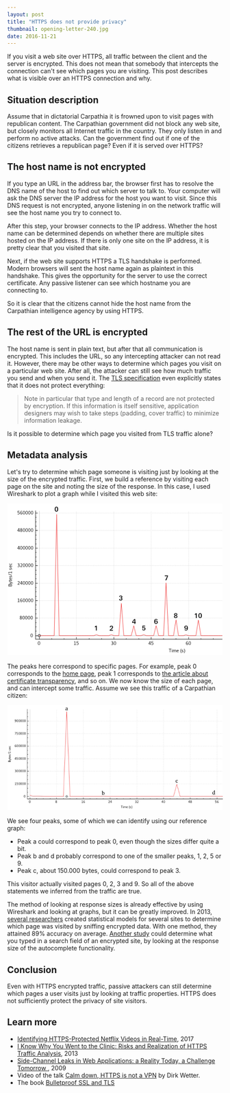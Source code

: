 ```yaml
---
layout: post
title: "HTTPS does not provide privacy"
thumbnail: opening-letter-240.jpg
date: 2016-11-21
---
```


If you visit a web site over HTTPS, all traffic between the client and the server is encrypted. This does not mean that somebody that intercepts the connection can't see which pages you are visiting. This post describes what is visible over an HTTPS connection and why.

## Situation description

Assume that in dictatorial Carpathia it is frowned upon to visit pages with republican content. The Carpathian government did not block any web site, but closely monitors all Internet traffic in the country. They only listen in and perform no active attacks. Can the government find out if one of the citizens retrieves a republican page? Even if it is served over HTTPS?

## The host name is not encrypted

If you type an URL in the address bar, the browser first has to resolve the DNS name of the host to find out which server to talk to. Your computer will ask the DNS server the IP address for the host you want to visit. Since this DNS request is not encrypted, anyone listening in on the network traffic will see the host name you try to connect to.

After this step, your browser connects to the IP address. Whether the host name can be determined depends on whether there are multiple sites hosted on the IP address. If there is only one site on the IP address, it is pretty clear that you visited that site.

Next, if the web site supports HTTPS a TLS handshake is performed. Modern browsers will sent the host name again as plaintext in this handshake. This gives the opportunity for the server to use the correct certificate. Any passive listener can see which hostname you are connecting to.

So it is clear that the citizens cannot hide the host name from the Carpathian intelligence agency by using HTTPS.

## The rest of the URL is encrypted

The host name is sent in plain text, but after that all communication is encrypted. This includes the URL, so any intercepting attacker can not read it. However, there may be other ways to determine which pages you visit on a particular web site. After all, the attacker can still see how much traffic you send and when you send it. The [TLS specification](https://tools.ietf.org/html/rfc5246#section-6) even explicitly states that it does not protect everything:

>  Note in particular that type and length of a record are not protected
   by encryption.  If this information is itself sensitive, application
   designers may wish to take steps (padding, cover traffic) to minimize
   information leakage.

Is it possible to determine which page you visited from TLS traffic alone?

## Metadata analysis

Let's try to determine which page someone is visiting just by looking at the size of the encrypted traffic. First, we build a reference by visiting each page on the site and noting the size of the response. In this case, I used Wireshark to plot a graph while I visited this web site:

![A graph showing several numbered peaks, one for each page](/images/traffic-analysis-reference.png)

The peaks here correspond to specific pages. For example, peak 0 corresponds to the [home page](/), peak 1 corresponds to [the article about certificate transparency](/2016/11/14/economics-of-certificate-transparency/), and so on. We now know the size of each page, and can intercept some traffic. Assume we see this traffic of a Carpathian citizen:

![A graph showing several lettered peaks](/images/traffic-analysis-actual.png)

We see four peaks, some of which we can identify using our reference graph:

* Peak a could correspond to peak 0, even though the sizes differ quite a bit.
* Peak b and d probably correspond to one of the smaller peaks, 1, 2, 5 or 9.
* Peak c, about 150.000 bytes, could correspond to peak 3.

This visitor actually visited pages 0, 2, 3 and 9. So all of the above statements we inferred from the traffic are true.

The method of looking at response sizes is already effective by using Wireshark and looking at graphs, but it can be greatly improved. In 2013, [several researchers](https://arxiv.org/pdf/1403.0297v1.pdf) created statistical models for several sites to determine which page was visited by sniffing encrypted data. With one method, they attained 89% accuracy on average. [Another study](https://www.microsoft.com/en-us/research/wp-content/uploads/2016/02/WebAppSideChannel-final.pdf) could determine what you typed in a search field of an encrypted site, by looking at the response size of the autocomplete functionality.

## Conclusion

Even with HTTPS encrypted traffic, passive attackers can still determine which pages a user visits just by looking at traffic properties. HTTPS does not sufficiently protect the privacy of site visitors. 

## Learn more

* [Identifying HTTPS-Protected Netflix Videos in Real-Time](http://www.mjkranch.com/docs/CODASPY17_Kranch_Reed_IdentifyingHTTPSNetflix.pdf), 2017
* [I Know Why You Went to the Clinic: Risks and Realization of HTTPS Traffic Analysis](https://arxiv.org/pdf/1403.0297v1.pdf), 2013
* [Side-Channel Leaks in Web Applications: a Reality Today, a Challenge Tomorrow ](https://www.microsoft.com/en-us/research/wp-content/uploads/2016/02/WebAppSideChannel-final.pdf), 2009
* Video of the talk [Calm down, HTTPS is not a VPN](https://www.youtube.com/watch?v=6ZiJvlMeb-E) by Dirk Wetter.
* The book [Bulletproof SSL and TLS](https://www.amazon.com/gp/product/1907117040/ref=as_li_qf_sp_asin_il_tl?ie=UTF8&tag=sjoerdlangkem-20&camp=1789&creative=9325&linkCode=as2&creativeASIN=1907117040&linkId=3471bbb4e27a1556cfc083a8699545fd)
